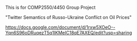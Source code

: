 This is for COMP2550/4450 Group Project

"Twitter Semantics of Russo-Ukraine Conflict on Oil Prices"

https://docs.google.com/document/d/1rxw5XOeO--Yqn6S96oDRuqezT5q1IKMeIC18qE7AXEQ/edit?usp=sharing
